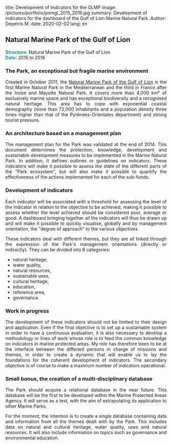 title: Development of Indicators for the GLMP
image: /pictures/portfolio/pnmgl_2015_2016.jpg
summary: Development of indicators for the dashboard of the Gulf of Lion Marine Natural Park.
Author: Depetris M.
date: 2020-02-02
lang: en

## Natural Marine Park of the Gulf of Lion

<font color="#238896"><strong>Structure:</strong></font> Natural Marine Park of the Gulf of Lion
<br><font color="#238896"><strong>Date:</strong></font> 2015 to 2016

### The Park, an exceptional but fragile marine environment

<p style="text-align: justify">
Created in October 2011, the <a href="http://www.parc-marin-golfe-lion.fr/" target="_blank">Natural Marine Park of the Gulf of Lion</a> is the first Marine Natural Park in the Mediterranean and the third in France after the Iroise and Mayotte Natural Park. It covers more than 4,000 km² of exclusively marine space and has exceptional biodiversity and a recognised natural heritage. This area has to cope with exponential coastal demography (more than 72,000 inhabitants and a population density three times higher than that of the Pyrénées-Orientales department) and strong tourist pressure.
</p>

### An architecture based on a management plan

<p style="text-align: justify">
The management plan for the Park was validated at the end of 2014. This document determines the protection, knowledge, development and sustainable development measures to be implemented in the Marine Natural Park. In addition, it defines outlines or guidelines on indicators. These indicators will make it possible to assess the state of the different parts of the "Park ecosystem", but will also make it possible to quantify the effectiveness of the actions implemented for each of the sub-funds.
</p>

### Development of indicators

<p style="text-align: justify">
Each indicator will be associated with a threshold for assessing the level of the indicator in relation to the objective to be achieved, making it possible to assess whether the level achieved should be considered poor, average or good. A dashboard bringing together all the indicators will thus be drawn up and will make it possible to quickly visualise, globally and by management orientation, the "degree of approach" to the various objectives.
</p>

<p style="text-align: justify">
These indicators deal with different themes, but they are all linked through the expression of the Park's management orientations (directly or indirectly). They can be divided into 8 categories:

- natural heritage,
- water quality,
- natural resources,
- sustainable uses,
- cultural heritage,
- education,
- reference area,
- governance.
</p>

### Work in progress

<p style="text-align: justify">
The development of these indicators should not be limited to their design and application. Even if the final objective is to set up a sustainable system in order to have a continuous evaluation, it is also necessary to develop a methodology or lines of work whose role is to feed the common knowledge on indicators in marine protected areas. My role has therefore been to be at the interface between the different persons in charge of missions and themes, in order to create a dynamic that will enable us to lay the foundations for the coherent development of indicators. The secondary objective is of course to make a maximum number of indicators operational.
</p>

### Small bonus, the creation of a multi-disciplinary database

<p style="text-align: justify">
The Park should acquire a relational database in the near future. This database will be the first to be developed within the Marine Protected Areas Agency. It will serve as a test, with the aim of extrapolating its application to other Marine Parks.
</p>

<p style="text-align: justify">
For the moment, the intention is to create a single database containing data and information from all the themes dealt with by the Park. This includes data on natural and cultural heritage, water quality, uses and natural resources. It will also include information on topics such as governance and environmental education.
</p>